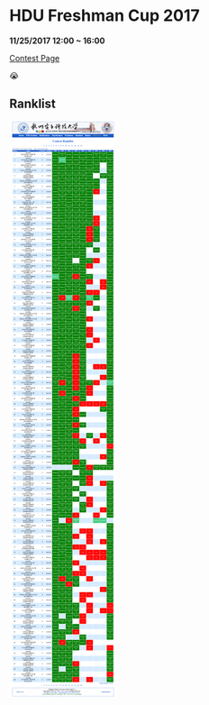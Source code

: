 # HDU Freshman Cup 2017

**11/25/2017 12:00 ~ 16:00**

[Contest Page](http://acm.hdu.edu.cn/contests/contest_show.php?cid=782)  

:sob:

## Ranklist

![Ranklist](ranklist.png)


